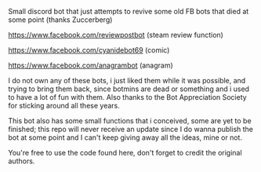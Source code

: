 Small discord bot that just attempts to revive some old FB bots that died at some point (thanks Zuccerberg)

https://www.facebook.com/reviewpostbot (steam review function)



https://www.facebook.com/cyanidebot69 (comic)



https://www.facebook.com/anagrambot (anagram)




I do not own any of these bots, i just liked them while it was possible, and trying to bring them back, since botmins are dead or something and i used to have a lot of fun
with them. Also thanks to the Bot Appreciation Society for sticking around all these years.


This bot also has some small functions that i conceived, some are yet to be finished; this repo will never receive an update since I do wanna publish the bot at some point
and I can't keep giving away all the ideas, mine or not.

You're free to use the code found here, don't forget to credit the original authors.

